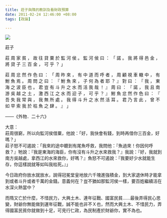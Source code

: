 ```yaml
---
title: 莊子與隋的教訓及看財政預算
date: 2011-02-24 12:46:00 +08:00
tags: [政論]

---
```


[![](https://lh3.googleusercontent.com/blogger_img_proxy/ANbyha3xh4ROeuEsoKUhmvlk2b0CA2R4lVQ6gM-5Soikle2tiz-ptG4Sz7fIUAhvlXIvgDR2ynn2esj1JjpDkkKBimNxyyEky-eqI31jOOXBwA_uDtNzWuTCRtfBYj_yr0p9VubTuZXS8g=s0-d)](//www.blogger.com/post-create.g?blogID=3942139077919712554)  

  
莊子  
  
莊 周 家 貧 ， 故 往 貸 粟 於 監 河 侯 。 監 河 侯 曰 ： 「 諾 。 我 將 得 邑 金 ， 將 貸 子 三 百 金 ， 可 乎 ？ 」

莊 周 忿 然 作 色 曰 ： 「 周 昨 來 ， 有 中 道 而 呼 者 ， 周 顧 視 車 轍 中 ， 有 鮒 魚 焉 。 周 問 之 曰 ： 『 鮒 魚 來 ， 子 何 為 者 耶 ？ 』 對 曰 ： 『 我 ， 東 海 之 波 臣 也 。 君 豈 有 斗 升 之 水 而 活 我 哉 ！ 』 周 曰 ： 『 諾 ， 我 且 南 游 吳 越 之 土 ， 激 西 江 之 水 而 迎 子 ， 可 乎 ？ 』 鮒 魚 忿 然 作 色 曰 ： 『 吾 失 我 常 與 ， 我 無 所 處 。 我 得 斗 升 之 水 然 活 耳 。 君 乃 言 此 ， 曾 不 如 早 索 我 於 枯 魚 之 肆 。 』 」

——《外物．二十六》

大意：  
莊周很窮，所以向監河侯借粟，他說：「好，我快會有錢，到時再借你三百金，好嗎？」  
莊子怒不可遏說：「我來的途中聽到有尾魚呼救，我問他：『魚過來！你因何呼救？』牠說：『我是東海的海臣，你有沒有斗升之水來救我？』我說：『好，我就到南方吳越處，拿西江的水來救你，好嗎？』魚怒不可遏說：『我要好少水就能生存，你這樣說就等如叫我枯死。』」  
  
  
今日政府你放水就放水，說得冠冕堂皇地放六千塊進強積金，到大家退休時才能拿到或者斗升或者千萬的金錢。意義何在？豈不猶如那監河侯一樣，要百姓繼續活在水深火熱當中？  
  
而隋又亡於什麼，不惜民力，大興土木、連年征戰、國富民貧……最後弄得民心思變，財爺你無能做到運年征戰，誠不能也非不Ｘ也，然而大興土木、不惜民力，弄得國富民貧你就做到十足，可見行仁政，為民制產於財爺你，實不為也。
